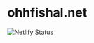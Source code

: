 
# ohhfishal.net
[![Netlify Status](https://api.netlify.com/api/v1/badges/0b1937e9-9d51-40fa-b5ed-36910ae34848/deploy-status)](https://app.netlify.com/sites/ohhfishal/deploys)
